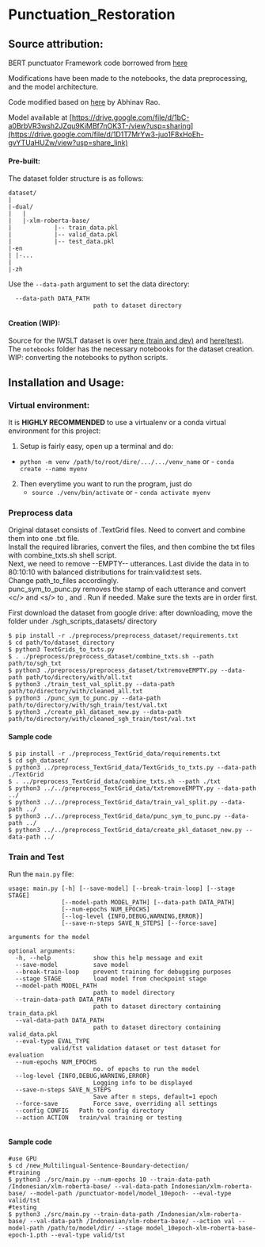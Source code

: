 # Punctuation_Restoration


## Source attribution: ##

BERT punctuator Framework code borrowed from [here](https://github.com/attilanagy234/neural-punctuator/)  

Modifications have been made to the notebooks, the data preprocessing, and the model architecture.  

Code modified based on [here](https://github.com/AetherPrior/Multilingual-Sentence-Boundary-detection/tree/main) by Abhinav Rao.

Model available at [https://drive.google.com/file/d/1bC-a0BrbVR3wsh2JZqu9KiMBf7nOK3T-/view?usp=sharing](https://drive.google.com/file/d/1D1T7MrYw3-juo1F8xHoEh-gvYTUaHUZw/view?usp=share_link)
#### Pre-built:  


The dataset folder structure is as follows:  

```
dataset/
|
|-dual/
|   |
|   |-xlm-roberta-base/
|            |-- train_data.pkl
|            |-- valid_data.pkl
|            |-- test_data.pkl
|-en
| |-...
|
|-zh
```
Use the `--data-path` argument to set the data directory:  
```
  --data-path DATA_PATH
                        path to dataset directory
```

#### Creation (WIP): 
Source for the IWSLT dataset is over [here (train and dev)](https://wit3.fbk.eu/2012-03) and [here(test)](https://wit3.fbk.eu/2012-03-b). 
The `notebooks` folder has the necessary notebooks for the dataset creation.  
WIP: converting the notebooks to python scripts.


## Installation and Usage: ##
### Virtual environment:  
It is **HIGHLY RECOMMENDED** to use a virtualenv or a conda virtual environment for this project:    
1. Setup is fairly easy, open up a terminal and do:  
  - `python -m venv /path/to/root/dire/.../.../venv_name`     or - `conda create --name myenv`
2. Then everytime you want to run the program, just do  
	- `source ./venv/bin/activate` or - `conda activate myenv`

### Preprocess data
Original dataset consists of .TextGrid files. Need to convert and combine them into one .txt file.  
Install the required libraries, convert the files, and then combine the txt files with combine_txts.sh shell script.  
Next, we need to remove --EMPTY-- utterances. 
Last divide the data in to 80:10:10 with balanced distributions for train:valid:test sets.  
Change path_to_files accordingly.  
punc_sym_to_punc.py removes the stamp of each utterance and convert \<c/> and \<s/> to \, and \. Run if needed.
Make sure the texts are in order first.  

First download the dataset from google drive: 
after downloading, move the folder under ./sgh_scripts_datasets/ directory

```
$ pip install -r ./preprocess/preprocess_dataset/requirements.txt
$ cd path/to/dataset_directory
$ python3 TextGrids_to_txts.py
$ . ./preprocess/preprocess_dataset/combine_txts.sh --path path/to/sgh_txt
$ python3 ./preprocess/preprocess_dataset/txtremoveEMPTY.py --data-path path/to/directory/with/all.txt
$ python3 ./train_test_val_split.py --data-path path/to/directory/with/cleaned_all.txt
$ python3 ./punc_sym_to_punc.py --data-path path/to/directory/with/sgh_train/test/val.txt
$ python3 ./create_pkl_dataset_new.py --data-path path/to/directory/with/cleaned_sgh_train/test/val.txt
```
#### Sample code
```
$ pip install -r ./preprocess_TextGrid_data/requirements.txt
$ cd sgh_dataset/
$ python3 ../preprocess_TextGrid_data/TextGrids_to_txts.py --data-path ./TextGrid
$ . ../preprocess_TextGrid_data/combine_txts.sh --path ./txt
$ python3 ../../preprocess_TextGrid_data/txtremoveEMPTY.py --data-path ../
$ python3 ../../preprocess_TextGrid_data/train_val_split.py --data-path ../
$ python3 ../../preprocess_TextGrid_data/punc_sym_to_punc.py --data-path ../
$ python3 ../../preprocess_TextGrid_data/create_pkl_dataset_new.py --data-path ../
```

### Train and Test
Run the `main.py` file:

```  
usage: main.py [-h] [--save-model] [--break-train-loop] [--stage STAGE]
               [--model-path MODEL_PATH] [--data-path DATA_PATH]
               [--num-epochs NUM_EPOCHS]
               [--log-level {INFO,DEBUG,WARNING,ERROR}]
               [--save-n-steps SAVE_N_STEPS] [--force-save]

arguments for the model

optional arguments:
  -h, --help            show this help message and exit
  --save-model          save model
  --break-train-loop    prevent training for debugging purposes
  --stage STAGE         load model from checkpoint stage
  --model-path MODEL_PATH
                        path to model directory
  --train-data-path DATA_PATH
                        path to dataset directory containing train_data.pkl
  --val-data-path DATA_PATH
                        path to dataset directory containing valid_data.pkl
  --eval-type EVAL_TYPE
  			valid/tst validation dataset or test dataset for evaluation
  --num-epochs NUM_EPOCHS
                        no. of epochs to run the model
  --log-level {INFO,DEBUG,WARNING,ERROR}
                        Logging info to be displayed
  --save-n-steps SAVE_N_STEPS
                        Save after n steps, default=1 epoch
  --force-save          Force save, overriding all settings
  --config CONFIG	Path to config directory
  --action ACTION 	train/val training or testing
			
```
#### Sample code
```
#use GPU
$ cd /new_Multilingual-Sentence-Boundary-detection/
#training
$ python3 ./src/main.py --num-epochs 10 --train-data-path /Indonesian/xlm-roberta-base/ --val-data-path Indonesian/xlm-roberta-base/ --model-path /punctuator-model/model_10epoch- --eval-type valid/tst
#testing
$ python3 ./src/main.py --train-data-path /Indonesian/xlm-roberta-base/ --val-data-path /Indonesian/xlm-roberta-base/ --action val --model-path /path/to/model/dir/ --stage model_10epoch-xlm-roberta-base-epoch-1.pth --eval-type valid/tst
```
